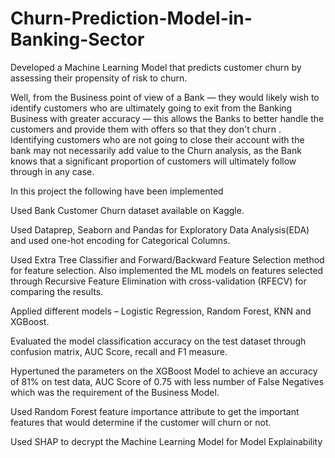 # Churn-Prediction-Model-in-Banking-Sector
Developed a Machine Learning Model that predicts customer churn by assessing their propensity of risk to churn.

Well, from the Business point of view of a Bank — they would likely wish to identify customers who are ultimately going to exit from the Banking Business with greater accuracy — this allows the Banks to better handle the customers and provide them with offers so that they don't churn . Identifying customers who are not going to close their account with the bank may not necessarily add value to the Churn analysis, as the Bank knows that a significant proportion of customers will ultimately follow through in any case.

In this project the following have been implemented

Used Bank Customer Churn dataset available on Kaggle.

Used Dataprep, Seaborn and Pandas for Exploratory Data Analysis(EDA) and used one-hot encoding for Categorical Columns.

Used Extra Tree Classifier and Forward/Backward Feature Selection method for feature selection.  Also implemented the ML models on features selected through Recursive Feature Elimination with cross-validation (RFECV) for comparing the results.

Applied different models – Logistic Regression, Random Forest, KNN and XGBoost.

Evaluated the model classification accuracy on the test dataset through confusion matrix, AUC Score, recall and F1 measure.

Hypertuned the parameters on the XGBoost Model to achieve an accuracy of 81% on test data, AUC Score of 0.75 with less number of False Negatives which was the requirement of the Business Model.

Used Random Forest feature importance attribute to get the important features that would determine if the customer will churn or not.

Used SHAP to decrypt the Machine Learning Model for Model Explainability
